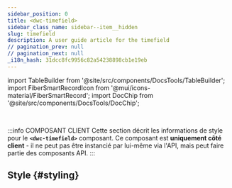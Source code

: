 ```yaml
---
sidebar_position: 0
title: <dwc-timefield>
sidebar_class_name: sidebar--item__hidden
slug: timefield
description: A user guide article for the timefield
// pagination_prev: null
// pagination_next: null
_i18n_hash: 31dcc8fc9956c82a54238898cb1e19eb
---
```

import TableBuilder from '@site/src/components/DocsTools/TableBuilder';
import FiberSmartRecordIcon from '@mui/icons-material/FiberSmartRecord';
import DocChip from '@site/src/components/DocsTools/DocChip';

<DocChip chip='shadow' />

<br />

:::info COMPOSANT CLIENT
Cette section décrit les informations de style pour le **`<dwc-timefield>`** composant. Ce composant est **uniquement côté client** - il ne peut pas être instancié par lui-même via l'API, mais peut faire partie des composants API.
:::

## Style {#styling}

<TableBuilder name="dwc-timefield" clientComponent />
